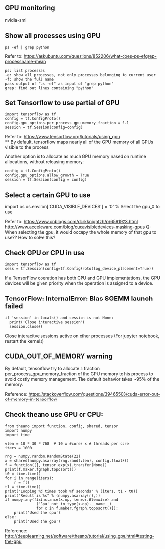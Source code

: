 ## GPU monitoring  
  nvidia-smi  

## Show all processes using GPU  
  `ps -ef | grep python`  
  
  Refer to: https://askubuntu.com/questions/852206/what-does-ps-efgrep-processname-mean  
  ```
  ps: list processes
  -e: show all processes, not only processes belonging to current user
  -f: show the full name
  pass output of "ps -ef" as input of "grep python"
  grep: find out lines containing "python"
  ```

## Set Tensorflow to use partial of GPU   
  ```
  import tensorflow as tf
  config = tf.ConfigProto()
  config.gpu_options.per_process_gpu_memory_fraction = 0.1
  session = tf.Session(config=config)
  ```
  
  Refer to: https://www.tensorflow.org/tutorials/using_gpu  
  ** By default, tensorflow maps nearly all of the GPU memory of all GPUs visible to the process  
  
  Another option is to allocate as much GPU memory nased on runtime allocations, without releasing memory:   
  ```
  config = tf.ConfigProto()
  config.gpu_options.allow_growth = True
  session = tf.Session(config = config)
  ```
  
## Select a certain GPU to use
  import os
  os.environ['CUDA_VISIBLE_DEVICES'] = '0' % Select the gpu_0 to use
  
  Refer to: https://www.cnblogs.com/darkknightzh/p/6591923.html
            http://www.acceleware.com/blog/cudavisibledevices-masking-gpus
  Q: When selecting the gpu, it would occupy the whole memory of that gpu to use?? How to solve this? 

## Check GPU or CPU in use
  ```
  import tensorflow as tf
  sess = tf.Session(config=tf.ConfigProto(log_device_placement=True))  
  ```
  If a TensorFlow operation has both CPU and GPU implementations, the GPU devices will be given priority when the operation is assigned to a device.  
  
## TensorFlow: InternalError: Blas SGEMM launch failed  
  ```
  if 'session' in locals() and session is not None:
    print('Close interactive session')
    session.close()
  ```
  
  Close interacitve sessions active on other processes (For jupyter notebook, restart the kernels)  

## CUDA_OUT_OF_MEMORY warning  
  By default, tensorflow try to allocate a fraction per_process_gpu_memory_fraction of the GPU memory 
  to his process to avoid costly memory management. The default behavior takes ~95% of the memory. 
  
  Reference: https://stackoverflow.com/questions/39465503/cuda-error-out-of-memory-in-tensorflow
  
## Check theano use GPU or CPU:
  ```
  from theano import function, config, shared, tensor
  import numpy
  import time

  vlen = 10 * 30 * 768  # 10 x #cores x # threads per core
  iters = 1000

  rng = numpy.random.RandomState(22)
  x = shared(numpy.asarray(rng.rand(vlen), config.floatX))
  f = function([], tensor.exp(x).transfer(None))
  print(f.maker.fgraph.toposort())
  t0 = time.time()
  for i in range(iters):
      r = f()
  t1 = time.time()
  print("Looping %d times took %f seconds" % (iters, t1 - t0))
  print("Result is %s" % (numpy.asarray(r),))
  if numpy.any([isinstance(x.op, tensor.Elemwise) and
                ('Gpu' not in type(x.op).__name__)
                for x in f.maker.fgraph.toposort()]):
      print('Used the cpu')
  else:
      print('Used the gpu')
  ```
  
  Reference: http://deeplearning.net/software/theano/tutorial/using_gpu.html#testing-the-gpu
  
  
